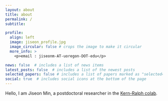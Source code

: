 ```yaml
---
layout: about
title: about
permalink: /
subtitle: 

profile:
  align: left
  image: jiseon_profile.jpg
  image_circular: false # crops the image to make it circular
  more_info: >
    <p>email : jiseonm-AT-uoregon-DOT-edu</p>

news: false  # includes a list of news items
latest_posts: false  # includes a list of the newest posts
selected_papers: false # includes a list of papers marked as "selected={true}"
social: true  # includes social icons at the bottom of the page
---
```


Hello, I am Jiseon Min, a postdoctoral researcher in the [Kern-Ralph colab](http://kr-colab.github.io).  
